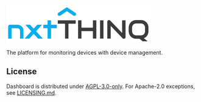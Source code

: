 ![Dashboard](docs/logo-horizontal.png)

The platform for monitoring devices with device management.

## License

Dashboard is distributed under [AGPL-3.0-only](LICENSE). For Apache-2.0 exceptions, see [LICENSING.md](https://github.com/jayaraj/dash/blob/HEAD/LICENSING.md).

